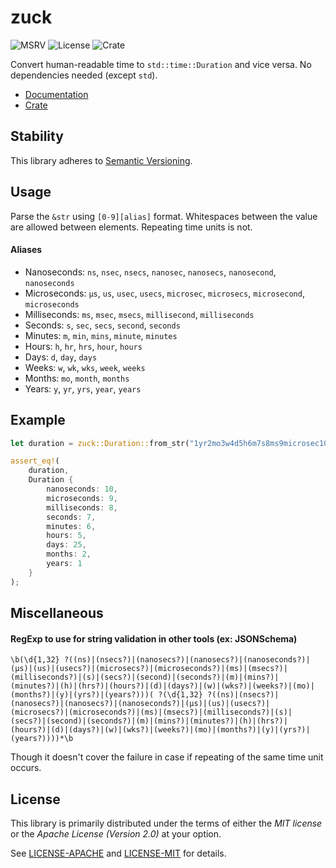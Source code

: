 # zuck

![MSRV](https://badgers.space/badge/MSRV/1.82/orange)
![License](https://badgers.space/badge/license/MIT%20OR%20Apache-2.0/blue)
![Crate](https://badgers.space/crates/info/zuck)

Convert human-readable time to `std::time::Duration` and vice versa. No dependencies needed (except `std`).

* [Documentation](https://docs.rs/zuck)
* [Crate](https://crates.io/crates/zuck)

## Stability

This library adheres to [Semantic Versioning](https://semver.org/).

## Usage

Parse the `&str` using `[0-9][alias]` format. Whitespaces between the value are allowed between elements. Repeating time units is not.

#### Aliases

* Nanoseconds: `ns`, `nsec`, `nsecs`, `nanosec`, `nanosecs`, `nanosecond`, `nanoseconds`
* Microseconds: `μs`, `us`, `usec`, `usecs`, `microsec`, `microsecs`, `microsecond`, `microseconds`
* Milliseconds: `ms`, `msec`, `msecs`, `millisecond`, `milliseconds`
* Seconds: `s`, `sec`, `secs`, `second`, `seconds`
* Minutes: `m`, `min`, `mins`, `minute`, `minutes`
* Hours: `h`, `hr`, `hrs`, `hour`, `hours`
* Days: `d`, `day`, `days`
* Weeks: `w`, `wk`, `wks`, `week`, `weeks`
* Months: `mo`, `month`, `months`
* Years: `y`, `yr`, `yrs`, `year`, `years`

## Example

```rust
let duration = zuck::Duration::from_str("1yr2mo3w4d5h6m7s8ms9microsec10ns").unwrap();

assert_eq!(
    duration,
    Duration {
        nanoseconds: 10,
        microseconds: 9,
        milliseconds: 8,
        seconds: 7,
        minutes: 6,
        hours: 5,
        days: 25,
        months: 2,
        years: 1
    }
);
```

## Miscellaneous

#### RegExp to use for string validation in other tools (ex: JSONSchema)

```
\b(\d{1,32} ?((ns)|(nsecs?)|(nanosecs?)|(nanosecs?)|(nanoseconds?)|(μs)|(us)|(usecs?)|(microsecs?)|(microseconds?)|(ms)|(msecs?)|(milliseconds?)|(s)|(secs?)|(second)|(seconds?)|(m)|(mins?)|(minutes?)|(h)|(hrs?)|(hours?)|(d)|(days?)|(w)|(wks?)|(weeks?)|(mo)|(months?)|(y)|(yrs?)|(years?)))( ?(\d{1,32} ?((ns)|(nsecs?)|(nanosecs?)|(nanosecs?)|(nanoseconds?)|(μs)|(us)|(usecs?)|(microsecs?)|(microseconds?)|(ms)|(msecs?)|(milliseconds?)|(s)|(secs?)|(second)|(seconds?)|(m)|(mins?)|(minutes?)|(h)|(hrs?)|(hours?)|(d)|(days?)|(w)|(wks?)|(weeks?)|(mo)|(months?)|(y)|(yrs?)|(years?))))*\b
```

Though it doesn't cover the failure in case if repeating of the same time unit occurs.


## License

This library is primarily distributed under the terms of either the *MIT license* or the *Apache License (Version 2.0)* at your option.

See [LICENSE-APACHE](LICENSE-APACHE) and [LICENSE-MIT](LICENSE-MIT) for details.